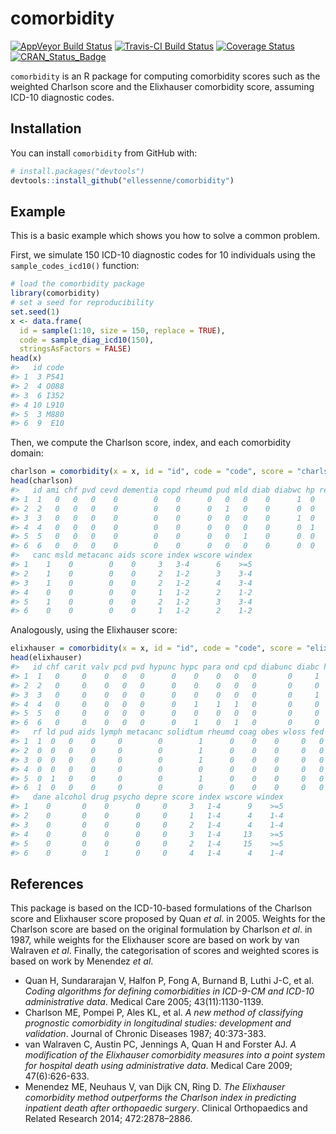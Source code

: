 
<!-- README.md is generated from README.Rmd. Please edit that file -->

# comorbidity

[![AppVeyor Build
Status](https://ci.appveyor.com/api/projects/status/github/ellessenne/comorbidity?branch=master&svg=true)](https://ci.appveyor.com/project/ellessenne/comorbidity)
[![Travis-CI Build
Status](https://travis-ci.org/ellessenne/comorbidity.svg?branch=master)](https://travis-ci.org/ellessenne/comorbidity)
[![Coverage
Status](https://img.shields.io/codecov/c/github/ellessenne/comorbidity/master.svg)](https://codecov.io/github/ellessenne/comorbidity?branch=master)
[![CRAN\_Status\_Badge](http://www.r-pkg.org/badges/version/comorbidity)](https://cran.r-project.org/package=comorbidity)

`comorbidity` is an R package for computing comorbidity scores such as
the weighted Charlson score and the Elixhauser comorbidity score,
assuming ICD-10 diagnostic codes.

## Installation

You can install `comorbidity` from GitHub with:

``` r
# install.packages("devtools")
devtools::install_github("ellessenne/comorbidity")
```

## Example

This is a basic example which shows you how to solve a common problem.

First, we simulate 150 ICD-10 diagnostic codes for 10 individuals using
the `sample_codes_icd10()` function:

``` r
# load the comorbidity package
library(comorbidity)
# set a seed for reproducibility
set.seed(1)
x <- data.frame(
  id = sample(1:10, size = 150, replace = TRUE),
  code = sample_diag_icd10(150),
  stringsAsFactors = FALSE)
head(x)
#>   id code
#> 1  3 P541
#> 2  4 O088
#> 3  6 I352
#> 4 10 L910
#> 5  3 M880
#> 6  9  E10
```

Then, we compute the Charlson score, index, and each comorbidity
domain:

``` r
charlson = comorbidity(x = x, id = "id", code = "code", score = "charlson_icd10")
head(charlson)
#>   id ami chf pvd cevd dementia copd rheumd pud mld diab diabwc hp rend
#> 1  1   0   0   0    0        0    0      0   0   0    0      1  0    1
#> 2  2   0   0   0    0        0    0      0   1   0    0      0  0    0
#> 3  3   0   0   0    0        0    0      0   0   0    0      1  0    0
#> 4  4   0   0   0    0        0    0      0   0   0    0      0  1    0
#> 5  5   0   0   0    0        0    0      0   0   1    0      0  0    0
#> 6  6   0   0   0    0        0    0      0   0   0    0      0  0    1
#>   canc msld metacanc aids score index wscore windex
#> 1    1    0        0    0     3   3-4      6    >=5
#> 2    1    0        0    0     2   1-2      3    3-4
#> 3    1    0        0    0     2   1-2      4    3-4
#> 4    0    0        0    0     1   1-2      2    1-2
#> 5    1    0        0    0     2   1-2      3    3-4
#> 6    0    0        0    0     1   1-2      2    1-2
```

Analogously, using the Elixhauser
score:

``` r
elixhauser = comorbidity(x = x, id = "id", code = "code", score = "elixhauser_icd10")
head(elixhauser)
#>   id chf carit valv pcd pvd hypunc hypc para ond cpd diabunc diabc hypothy
#> 1  1   0     0    0   0   0      0    0    0   0   0       0     1       0
#> 2  2   0     0    0   0   0      0    0    0   0   0       0     0       0
#> 3  3   0     0    0   0   0      0    0    0   0   0       0     1       0
#> 4  4   0     0    0   0   0      0    1    1   1   0       0     0       0
#> 5  5   0     0    0   0   0      0    0    0   0   0       0     0       0
#> 6  6   0     0    0   0   0      0    1    0   1   0       0     0       0
#>   rf ld pud aids lymph metacanc solidtum rheumd coag obes wloss fed blane
#> 1  1  0   0    0     0        0        1      0    0    0     0   0     0
#> 2  0  0   0    0     0        0        1      0    0    0     0   0     0
#> 3  0  0   0    0     0        0        1      0    0    0     0   0     0
#> 4  0  0   0    0     0        0        0      0    0    0     0   0     0
#> 5  0  1   0    0     0        0        1      0    0    0     0   0     0
#> 6  1  0   0    0     0        0        0      0    0    0     0   0     0
#>   dane alcohol drug psycho depre score index wscore windex
#> 1    0       0    0      0     0     3   1-4      9    >=5
#> 2    0       0    0      0     0     1   1-4      4    1-4
#> 3    0       0    0      0     0     2   1-4      4    1-4
#> 4    0       0    0      0     0     3   1-4     13    >=5
#> 5    0       0    0      0     0     2   1-4     15    >=5
#> 6    0       0    1      0     0     4   1-4      4    1-4
```

## References

This package is based on the ICD-10-based formulations of the Charlson
score and Elixhauser score proposed by Quan *et al*. in 2005. Weights
for the Charlson score are based on the original formulation by Charlson
*et al*. in 1987, while weights for the Elixhauser score are based on
work by van Walraven *et al*. Finally, the categorisation of scores and
weighted scores is based on work by Menendez *et al*.

  - Quan H, Sundararajan V, Halfon P, Fong A, Burnand B, Luthi J-C, et
    al. *Coding algorithms for defining comorbidities in ICD-9-CM and
    ICD-10 administrative data*. Medical Care 2005; 43(11):1130-1139.
  - Charlson ME, Pompei P, Ales KL, et al. *A new method of classifying
    prognostic comorbidity in longitudinal studies: development and
    validation*. Journal of Chronic Diseases 1987; 40:373-383.
  - van Walraven C, Austin PC, Jennings A, Quan H and Forster AJ. *A
    modification of the Elixhauser comorbidity measures into a point
    system for hospital death using administrative data*. Medical Care
    2009; 47(6):626-633.
  - Menendez ME, Neuhaus V, van Dijk CN, Ring D. *The Elixhauser
    comorbidity method outperforms the Charlson index in predicting
    inpatient death after orthopaedic surgery*. Clinical Orthopaedics
    and Related Research 2014; 472:2878–2886.
